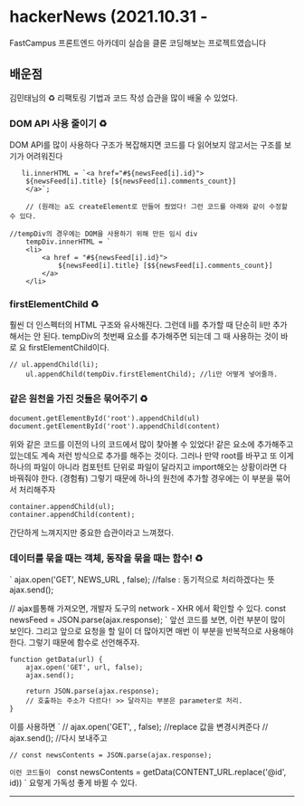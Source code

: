 # hackerNews (2021.10.31 - 
 FastCampus 프론트엔드 아카데미 실습을 클론 코딩해보는 프로젝트였습니다 

## 배운점 

김민태님의 ♻️ 리팩토링 기법과 코드 작성 습관을 많이 배울 수 있었다. 

### DOM API 사용 줄이기 ♻️
DOM API를 많이 사용하다 구조가 복잡해지면 코드를 다 읽어보지 않고서는 구조를 보기가 어려워진다

```
   li.innerHTML = `<a href="#${newsFeed[i].id}">
    ${newsFeed[i].title} [${newsFeed[i].comments_count}]
    </a>`;
    
    // (원래는 a도 createElement로 만들어 줬었다! 그런 코드를 아래와 같이 수정할 수 있다. 
```


```
//tempDiv의 경우에는 DOM을 사용하기 위해 만든 임시 div
    tempDiv.innerHTML = `
    <li>
        <a href = "#${newsFeed[i].id}">
            ${newsFeed[i].title} [$${newsFeed[i].comments_count}]
        </a>
    </li> 
```
### firstElementChild ♻️
훨씬 더 인스펙터의 HTML 구조와 유사해진다. 그런데 li를 추가할 때 단순히 li만 추가해서는 안 된다. 
tempDiv의 첫번째 요소를 추가해주면 되는데 그 때 사용하는 것이 바로 요 firstElementChild이다. 
```
// ul.appendChild(li);
    ul.appendChild(tempDiv.firstElementChild); //li만 어떻게 넣어줄까. 
```

### 같은 원천을 가진 것들은 묶어주기 ♻️ 
```
document.getElementById('root').appendChild(ul)
document.getElementById('root').appendChild(content)

```
위와 같은 코드를 이전의 나의 코드에서 많이 찾아볼 수 있었다! 같은 요소에 추가해주고 있는데도 계속 저런 방식으로 추가를 해주는 것이다. 
그러나 만약 root를 바꾸고 또 이게 하나의 파일이 아니라 컴포턴트 단위로 파일이 달라지고 import해오는 상황이라면 다 바꿔줘야 한다. (경험有)
그렇기 때문에 하나의 원천에 추가할 경우에는 이 부분을 묶어서 처리해주자 

```
container.appendChild(ul);
container.appendChild(content);
```
간단하게 느껴지지만 중요한 습관이라고 느껴졌다. 

### 데이터를 묶을 때는 객체, 동작을 묶을 때는 함수! ♻️
`
ajax.open('GET', NEWS_URL , false); //false : 동기적으로 처리하겠다는 뜻 
ajax.send();

// ajax를통해 가져오면, 개발자 도구의 network - XHR 에서 확인할 수 있다. 
const newsFeed = JSON.parse(ajax.response);
`
앞선 코드를 보면, 이런 부분이 많이 보인다. 그리고 앞으로 요청을 할 일이 더 많아지면 매번 이 부분을 반복적으로 사용해야 한다. 그렇기 때문에 함수로 선언해주자. 

```
function getData(url) {
    ajax.open('GET', url, false);
    ajax.send();

    return JSON.parse(ajax.response);
    // 호출하는 주소가 다르다! >> 달라지는 부분은 parameter로 처리. 
}

```
이를 사용하면 
`
    // ajax.open('GET', , false); //replace 값을 변경시켜준다 
    // ajax.send(); //다시 보내주고

    // const newsContents = JSON.parse(ajax.response);
`
이런 코드들이 
`
 const newsContents = getData(CONTENT_URL.replace('@id', id))
`
요렇게 가독성 좋게 바뀔 수 있다. 

<hr/>


